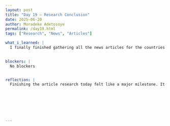 ```yaml
---
layout: post
title: "Day 19 – Research Conclusion"
date: 2025-06-20
author: Moradeke Adetosoye
permalink: /day19.html
tags: ["Research", "News", "Articles"]

what_i_learned: |
  I finally finished gathering all the news articles for the countries we’re covering in the African diaspora project. I made sure each article was clearly labeled by time period—pre-slavery, during slavery, and post-slavery—and included the title and author for proper documentation. I’ve learned how to quickly identify credible sources and double-check information for accuracy. Completing this part of the project also helped me get better at organizing large sets of information and formatting them in a consistent way for others to use.

  
blockers: |
  No blockers


reflection: |
  Finishing the article research today felt like a major milestone. It was challenging at times, especially when sources were hard to access or didn’t fully match the time period I needed, but I kept pushing through. I realized how much my ability to assess credibility and organize information has improved over the past week. I feel more confident working with historical data now, and I’m ready to shift my focus to the next phase of the project.






  
---
```


